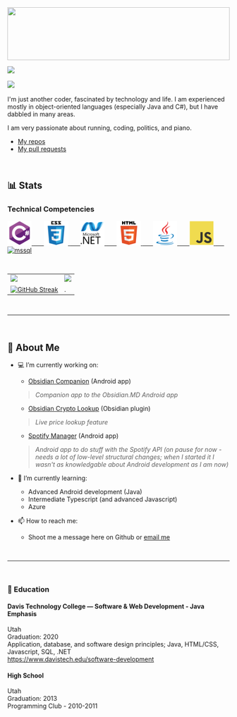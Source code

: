 <img src="https://user-images.githubusercontent.com/54555500/153712719-51c9fa3c-d2aa-4e3d-89de-5ca9799b6926.jpg" width="100%" height="120px" align="center">
 
![](https://visitor-badge.laobi.icu/badge?page_id=cheeseonamonkey.cheeseonamonkey) 

![](https://readme-typing-svg.herokuapp.com/?lines=Hi...;I'm+Alex+:%29)

I'm just another coder, fascinated by technology and life. I am experienced mostly in object-oriented languages (especially Java and C#), but I have dabbled in many areas.

I am very passionate about running, coding, politics, and piano. 

- [My repos](https://github.com/cheeseonamonkey?tab=repositories)
- [My pull requests](https://github.com/search?q=user%3Acheeseonamonkey+&type=issues)



<br>

##  📊 Stats


<h3 align="left">Technical Competencies</h3>

<p align="left"> <a href="https://www.w3schools.com/cs/" target="_blank" rel="noreferrer">
    <!---  C#  --> 
    <img src="https://raw.githubusercontent.com/devicons/devicon/master/icons/csharp/csharp-original.svg" alt="csharp" width="55" height="55"/> </a> <a href="https://www.w3schools.com/css/" target="_blank" rel="noreferrer">
    <!---  CSS  --> &nbsp;&nbsp;&nbsp;&nbsp;&nbsp;
    <img src="https://raw.githubusercontent.com/devicons/devicon/master/icons/css3/css3-original-wordmark.svg" alt="css3" width="55" height="55"/> </a> <a href="https://dotnet.microsoft.com/" target="_blank" rel="noreferrer">
    <!---  .NET  --> &nbsp;&nbsp;&nbsp;&nbsp;&nbsp;
    <img src="https://raw.githubusercontent.com/devicons/devicon/master/icons/dot-net/dot-net-original-wordmark.svg" alt="dotnet" width="55" height="55"/> </a> <a href="https://www.w3.org/html/" target="_blank" rel="noreferrer">
    <!---  HTML  --> &nbsp;&nbsp;&nbsp;&nbsp;&nbsp;
    <img src="https://raw.githubusercontent.com/devicons/devicon/master/icons/html5/html5-original-wordmark.svg" alt="html5" width="55" height="55"/> </a> <a href="https://www.java.com" target="_blank" rel="noreferrer">
    <!---  Java  --> &nbsp;&nbsp;&nbsp;&nbsp;&nbsp;
    <img src="https://raw.githubusercontent.com/devicons/devicon/master/icons/java/java-original.svg" alt="java" width="55" height="55"/> </a> <a href="https://developer.mozilla.org/en-US/docs/Web/JavaScript" target="_blank" rel="noreferrer">
    <!---  JS  --> &nbsp;&nbsp;&nbsp;&nbsp;&nbsp;
    <img src="https://raw.githubusercontent.com/devicons/devicon/master/icons/javascript/javascript-original.svg" alt="javascript" width="55" height="55"/> </a> <a href="https://www.microsoft.com/en-us/sql-server" target="_blank" rel="noreferrer">
    <!---  SQL  --> &nbsp;&nbsp;&nbsp;&nbsp;&nbsp;
    <img src="https://www.svgrepo.com/show/303229/microsoft-sql-server-logo.svg" alt="mssql" width="55" height="55"/> </a>
</p>

<br>


|  |  |
| ---------- | ---------- |
| [![](https://github.com/cheeseonamonkey/github-stats/blob/master/generated/overview.svg)](#)  | [![](https://github.com/cheeseonamonkey/github-stats/blob/master/generated/languages.svg)](#)  |
| [![GitHub Streak](http://github-readme-streak-stats.herokuapp.com?user=cheeseonamonkey&theme=dark&date_format=M%20j%5B%2C%20Y%5D)](#) | . |




<br>

---


<br>

## 👦 About Me


- 💻 I’m currently working on:
    - [Obsidian Companion](https://github.com/cheeseonamonkey/ObsidianCompanion) (Android app)
        
    >*Companion app to the Obsidian.MD Android app*

    - [Obsidian Crypto Lookup](https://github.com/cheeseonamonkey/obsidian-crypto-lookup) (Obsidian plugin)
        
    >*Live price lookup feature*

    - [Spotify Manager](https://github.com/cheeseonamonkey/SpotMan) (Android app)
        
     >*Android app to do stuff with the Spotify API
     >(on pause for now - needs a lot of low-level structural changes; when I started it I wasn't as knowledgable about Android development as I am now)*


- 🌱 I’m currently learning:
    - Advanced Android development (Java)
    - Intermediate Typescript (and advanced Javascript)
    - Azure


- 📫 How to reach me:
    - Shoot me a message here on Github or [email me](mailto:cheeseonamonkey@gmail.com)

 <!--- idk put something here some day maybe 
- ⚡ Cool / misc: 
 -->



<br>

---



<br>

###  🏫 Education

#### Davis Technology College — Software & Web Development - Java Emphasis
Utah<br>
Graduation: 2020<br>
Application, database, and software design principles; Java, HTML/CSS, Javascript, SQL, .NET<br>
https://www.davistech.edu/software-development


#### High School
Utah<br>
Graduation: 2013<br>
Programming Club - 2010-2011<br>
